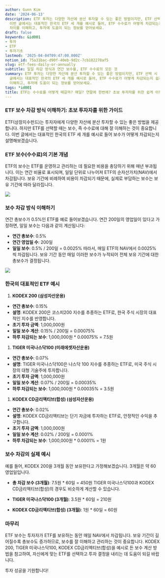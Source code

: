```yaml
---
author: Gunn Kim
date: '2024-06-13'
description: ETF 투자는 다양한 자산에 분산 투자할 수 있는 좋은 방법이지만, ETF 선택 시 수수료 구조를 이해하는 것이 중요합니다.
  이번 글에서는 대표적인 한국의 ETF 세 개를 예시로 들어, ETF 수수료가 어떻게 차감되는지 쉽게 설명합니다. 일일 차감 방식과 연간 보수율의
  차이를 이해하고, 투자에 도움이 되는 정보를 얻어보세요.
draft: false
keywords: &id001
- 투자
- ETF
- 투자기초
lastmod: '2025-04-04T09:47:00.000Z'
notion_id: 75a31bac-d90f-40eb-9d2c-7cb182278af5
slug: etf-fees-daily-or-annually
subtitle: 일일 차감 방식과 연간 보수율, ETF 수수료의 모든 것
summary: ETF 투자는 다양한 자산에 분산 투자할 수 있는 좋은 방법이지만, ETF 선택 시 수수료 구조를 이해하는 것이 중요합니다. 이번
  글에서는 대표적인 한국의 ETF 세 개를 예시로 들어, ETF 수수료가 어떻게 차감되는지 쉽게 설명합니다. 일일 차감 방식과 연간 보수율의 차이를
  이해하고, 투자에 도움이 되는 정보를 얻어보세요.
tags: *id001
title: ETF는 수수료를 어떻게 떼갈까? 매일? 연말에 한번에? 초보 투자자를 위한 쉽게 이해하는 가이드
---
```


### ETF 보수 차감 방식 이해하기: 초보 투자자를 위한 가이드

ETF(상장지수펀드)는 투자자에게 다양한 자산에 분산 투자할 수 있는 좋은 방법을 제공합니다. 하지만 ETF를 선택할 때는 보수, 즉 수수료에 대해 잘 이해하는 것이 중요합니다. 이번 글에서는 대표적인 한국의 ETF 세 개를 예시로 들어 보수가 어떻게 차감되는지 설명해보겠습니다.

### ETF 보수(수수료)의 기본 개념

ETF의 보수는 ETF를 운영하고 관리하는 데 필요한 비용을 충당하기 위해 매년 부과됩니다. 이는 연간 비율로 표시되며, 일일 단위로 나누어져 ETF의 순자산가치(NAV)에서 차감됩니다. 보유 기간에 비례하여 비용이 차감되기 때문에, 실제로 부담하는 보수는 보유 기간에 따라 달라집니다.

![](https://prod-files-secure.s3.us-west-2.amazonaws.com/94f51666-273a-443d-bf89-42827b5b6876/66d889dd-d2f2-49e9-9e17-39d7cc168950/Untitled.png?X-Amz-Algorithm=AWS4-HMAC-SHA256&X-Amz-Content-Sha256=UNSIGNED-PAYLOAD&X-Amz-Credential=ASIAZI2LB4666I4VIS7Z%2F20250622%2Fus-west-2%2Fs3%2Faws4_request&X-Amz-Date=20250622T003104Z&X-Amz-Expires=3600&X-Amz-Security-Token=IQoJb3JpZ2luX2VjEPj%2F%2F%2F%2F%2F%2F%2F%2F%2F%2FwEaCXVzLXdlc3QtMiJIMEYCIQDYcOm39zTkO%2Bjlqn7ShDlpX1%2Fs4h1LS2R%2BlDPS%2F4EA9wIhANHtyOqrv5hJBY44GDGL7wKjoaQO36rdKtRQ98%2FoodoMKogECOH%2F%2F%2F%2F%2F%2F%2F%2F%2F%2FwEQABoMNjM3NDIzMTgzODA1IgyiZlycUNVqHkss9jkq3AMSW3h1A4wedMG%2B37RKU7BsDvvnGsxzKYshb9vdhy1BEdjstM1rg%2BFrk1SObJxa4uR5PHxZ765stpGiKWwFutIQfhNB6FYtJrmAADv7PHg0mQd6zrH1lkwBYoeb%2BjMU%2Bx3%2BX5f6SInMl64gxQWK00fcGvX7iW5hzsr1TVGqJ32wP%2FngyLJFdjxUu0vm4EoIPsmqPkmkyTCrEY3UA3A6znvhOy7l9SQ1Ltb%2BOAACoOiUvj8X%2FHqiPLbpkqbK8C4TdhG0iBb3EJTw6emz0EkN3ydm52%2FkgNkiJAKkb4s1S1CpIp0yKBdewSMHSF%2FLKCGXor4if%2B811u%2Fs%2FZS3S1lASD6L01x4zNuEb9JqV5W7OQe5DIvlY6JJASXV7zRvMLSOVU5j1sZfio4eSJ%2FIkc7isJy%2FaNyvjvJ3uypmTEnONJkeU8GGRX5nDiZptMMGYezCd9WhtnqRk%2FNt3JO0XPGsdywe5zt9JR7IY51kJsDqT%2B9TmMS%2BO8QJ4QcnFDu7D%2Fi%2B5YQpf7ni5biv5BQkvjFUJUc6%2BQUWkesZDD%2BQqsj%2BDktOfbwcwiF5eYp08G0C9xeVypc11J36ZvBf3YXNVOmk3yDyOByw7%2FQS3%2B0WxZrKFHH9ve00gvHmwX8ibbtkaTCZiN3CBjqkAU254ZWzyNRklgtYCImLTPvl8ZS7CnBGJahMdQaL570n4dQZ35ZmgLNjm00zR4EEFEtv5HeJcjNbfnFsn8VqvUBRnqwOLxnyyTJn3dH%2F%2FzBkNbjkxIK9I1Rp6Z7UlpxF%2BeyTlPMsL8vqdAqe5gxDg9REAc4287R9KCqzXufXtUv%2FHJH1ipc2DaXhbXHYBa0pSxyQseE3lw9AsOwgY2MGl8HRe45C&X-Amz-Signature=bd7a29460a166e43be3bd5c8d5c70278f2f6190c860445573a9e5bf6fbdbb44f&X-Amz-SignedHeaders=host&x-amz-checksum-mode=ENABLED&x-id=GetObject)


### 보수 차감 방식 이해하기

연간 총보수가 0.5%인 ETF를 예로 들어보겠습니다. 연간 200일의 영업일이 있다고 가정하면, 일일 보수는 다음과 같이 계산됩니다:

- **연간 총보수**: 0.5%
- **연간 영업일 수**: 200일
- **일일 보수**: 0.5% / 200일 = 0.0025%
따라서, 매일 ETF의 NAV에서 0.0025%씩 차감됩니다. 보유 기간 동안 매일 이러한 보수가 누적되어 전체 보유 기간에 대한 총보수가 결정됩니다.

![](https://prod-files-secure.s3.us-west-2.amazonaws.com/94f51666-273a-443d-bf89-42827b5b6876/3ebcc951-c81d-42c2-b687-28874c4208f6/Untitled.png?X-Amz-Algorithm=AWS4-HMAC-SHA256&X-Amz-Content-Sha256=UNSIGNED-PAYLOAD&X-Amz-Credential=ASIAZI2LB4666I4VIS7Z%2F20250622%2Fus-west-2%2Fs3%2Faws4_request&X-Amz-Date=20250622T003104Z&X-Amz-Expires=3600&X-Amz-Security-Token=IQoJb3JpZ2luX2VjEPj%2F%2F%2F%2F%2F%2F%2F%2F%2F%2FwEaCXVzLXdlc3QtMiJIMEYCIQDYcOm39zTkO%2Bjlqn7ShDlpX1%2Fs4h1LS2R%2BlDPS%2F4EA9wIhANHtyOqrv5hJBY44GDGL7wKjoaQO36rdKtRQ98%2FoodoMKogECOH%2F%2F%2F%2F%2F%2F%2F%2F%2F%2FwEQABoMNjM3NDIzMTgzODA1IgyiZlycUNVqHkss9jkq3AMSW3h1A4wedMG%2B37RKU7BsDvvnGsxzKYshb9vdhy1BEdjstM1rg%2BFrk1SObJxa4uR5PHxZ765stpGiKWwFutIQfhNB6FYtJrmAADv7PHg0mQd6zrH1lkwBYoeb%2BjMU%2Bx3%2BX5f6SInMl64gxQWK00fcGvX7iW5hzsr1TVGqJ32wP%2FngyLJFdjxUu0vm4EoIPsmqPkmkyTCrEY3UA3A6znvhOy7l9SQ1Ltb%2BOAACoOiUvj8X%2FHqiPLbpkqbK8C4TdhG0iBb3EJTw6emz0EkN3ydm52%2FkgNkiJAKkb4s1S1CpIp0yKBdewSMHSF%2FLKCGXor4if%2B811u%2Fs%2FZS3S1lASD6L01x4zNuEb9JqV5W7OQe5DIvlY6JJASXV7zRvMLSOVU5j1sZfio4eSJ%2FIkc7isJy%2FaNyvjvJ3uypmTEnONJkeU8GGRX5nDiZptMMGYezCd9WhtnqRk%2FNt3JO0XPGsdywe5zt9JR7IY51kJsDqT%2B9TmMS%2BO8QJ4QcnFDu7D%2Fi%2B5YQpf7ni5biv5BQkvjFUJUc6%2BQUWkesZDD%2BQqsj%2BDktOfbwcwiF5eYp08G0C9xeVypc11J36ZvBf3YXNVOmk3yDyOByw7%2FQS3%2B0WxZrKFHH9ve00gvHmwX8ibbtkaTCZiN3CBjqkAU254ZWzyNRklgtYCImLTPvl8ZS7CnBGJahMdQaL570n4dQZ35ZmgLNjm00zR4EEFEtv5HeJcjNbfnFsn8VqvUBRnqwOLxnyyTJn3dH%2F%2FzBkNbjkxIK9I1Rp6Z7UlpxF%2BeyTlPMsL8vqdAqe5gxDg9REAc4287R9KCqzXufXtUv%2FHJH1ipc2DaXhbXHYBa0pSxyQseE3lw9AsOwgY2MGl8HRe45C&X-Amz-Signature=5c18b5b59ec49ac81b783e63d8633d2a9649e660adc20430d82d704e822a54a8&X-Amz-SignedHeaders=host&x-amz-checksum-mode=ENABLED&x-id=GetObject)

### 한국의 대표적인 ETF 예시

1. **KODEX 200 (삼성자산운용)**
- **연간 총보수**: 0.15%
- **설명**: KODEX 200은 코스피200 지수를 추종하는 ETF로, 한국 주식 시장의 대표적인 지수를 반영합니다.
- **초기 투자 금액**: 1,000,000원
- **일일 보수 계산**: 0.15% / 200일 = 0.00075%
- **하루 차감되는 보수**: 1,000,000원 * 0.00075% = 7.5원
1. **TIGER 미국나스닥100 (미래에셋자산운용)**
- **연간 총보수**: 0.07%
- **설명**: TIGER 미국나스닥100은 나스닥 100 지수를 추종하는 ETF로, 미국 주식 시장의 대형 기술주에 투자합니다.
- **초기 투자 금액**: 1,000,000원
- **일일 보수 계산**: 0.07% / 200일 = 0.00035%
- **하루 차감되는 보수**: 1,000,000원 * 0.00035% = 3.5원
1. **KODEX CD금리액티브(합성) (삼성자산운용)**
- **연간 총보수**: 0.02%
- **설명**: KODEX CD금리액티브는 단기 자금에 투자하는 ETF로, 안정적인 수익을 추구합니다.
- **초기 투자 금액**: 1,000,000원
- **일일 보수 계산**: 0.02% / 200일 = 0.0001%
- **하루 차감되는 보수**: 1,000,000원 * 0.0001% = 1원
### 보수 차감의 실제 예시

예를 들어, KODEX 200을 3개월 동안 보유한다고 가정해보겠습니다. 3개월은 약 60 영업일입니다.

- **총 차감 보수 (3개월)**: 7.5원 * 60일 = 450원
TIGER 미국나스닥100과 KODEX CD금리액티브(합성)의 경우도 비슷하게 계산할 수 있습니다.

- **TIGER 미국나스닥100 (3개월)**: 3.5원 * 60일 = 210원
- **KODEX CD금리액티브(합성) (3개월)**: 1원 * 60일 = 60원
### 마무리

ETF 보수는 투자자가 ETF를 보유하는 동안 매일 NAV에서 차감됩니다. 보유 기간이 길어질수록 총보수도 증가하므로, 보수를 잘 이해하고 관리하는 것이 중요합니다. KODEX 200, TIGER 미국나스닥100, KODEX CD금리액티브(합성)을 예시로 든 보수 계산 방법을 참고하여, 자신에게 맞는 ETF를 선택하고 투자 결정을 내리는 데 도움이 되길 바랍니다.

투자 성공을 기원합니다!

